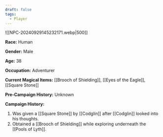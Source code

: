 ```yaml
---
draft: false
tags:
  - Player
---
```

![[NPC-20240929145232171.webp|500]]

**Race:** Human

**Gender:** Male

**Age:** 38

**Occupation:** Adventurer

**Current Magical Items:** [[Brooch of Shielding]], [[Eyes of the Eagle]], [[Square Stone]]

**Pre-Campaign History:** Unknown

**Campaign History:** 

1. Was given a [[Square Stone]] by [[Codglin]] after [[Codglin]] looked into his thoughts. 
2. Obtained a [[Brooch of Shielding]] while exploring underneath the [[Pools of Lyth]]. 
